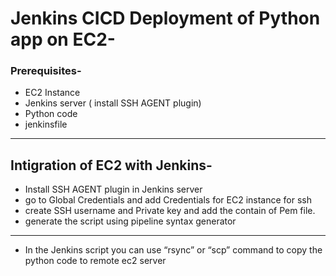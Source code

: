 # Jenkins CICD Deployment of Python app on EC2-

### Prerequisites-
- EC2 Instance 
- Jenkins server ( install SSH AGENT plugin)
- Python code
- jenkinsfile

----------------------------------------------------------------------------------------------------------

## Intigration of EC2 with Jenkins-

- Install SSH AGENT plugin in Jenkins server
- go to Global Credentials and add Credentials for EC2 instance for ssh 
- create SSH username and Private key and add the contain of Pem file.
- generate the script using pipeline syntax generator 



----------------------------------------------------------------------------------------------------------

- In the Jenkins script you can use “rsync” or “scp” command to copy the python code to remote ec2 server
